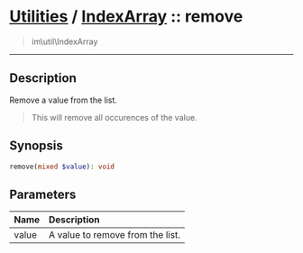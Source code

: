 # [Utilities](util.md) / [IndexArray](util-IndexArray.md) :: remove
 > im\util\IndexArray
____

## Description
Remove a value from the list.

 > This will remove all occurences of the value.  

## Synopsis
```php
remove(mixed $value): void
```

## Parameters
| Name | Description |
| :--- | :---------- |
| value | A value to remove from the list. |

